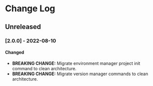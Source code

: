 # Change Log

## Unreleased

### [2.0.0] - 2022-08-10

#### Changed

- **BREAKING CHANGE:** Migrate environment manager project init command to clean architecture.
- **BREAKING CHANGE:** Migrate version manager commands to clean architecture.






